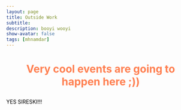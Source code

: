 ```yaml
---
layout: page
title: Outside Work
subtitle: 
description: booyi wooyi
show-avatar: false
tags: [mhnamdar]
---
```




<style>{color:black;}</style>
 
<style>H1{color:black;}</style>
<style>H2{color:black;}</style>
<style>H3{color:black;}</style>
<style>p{color:black;}</style>


<h1 align="center"> <p style="color:#ff7f50;">Very cool events are going to happen here ;)) </p> </h1>

YES SIRESKI!!! 
